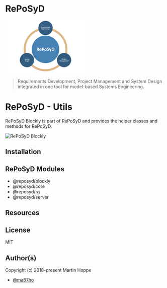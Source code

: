 # RePoSyD

![RePoSyD logo](./doc/reposyd-shadow-sm.png "Title")

> Requirements Development, Project Management and System Design integrated in one tool for model-based Systems Engineering.

# RePoSyD - Utils

RePoSyD Blockly is part of RePoSyD and provides the helper classes and methods for RePoSyD.

![RePoSyD Blockly](./doc/reposyd-blockly.png)

## Installation


## RePoSyD Modules

- @reposyd/blockly
- @reposyd/core
- @reposyd/rg
- @reposyd/server

## Resources

## License

MIT

## Author(s)

Copyright (c) 2018-present Martin Hoppe

- [@ma67ho](https://github.com/ma67ho)
